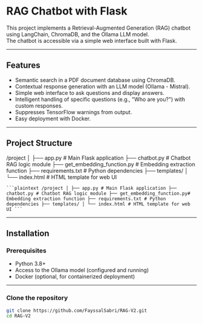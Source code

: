 # RAG Chatbot with Flask

This project implements a Retrieval-Augmented Generation (RAG) chatbot using LangChain, ChromaDB, and the Ollama LLM model.  
The chatbot is accessible via a simple web interface built with Flask.

---

## Features

- Semantic search in a PDF document database using ChromaDB.  
- Contextual response generation with an LLM model (Ollama - Mistral).  
- Simple web interface to ask questions and display answers.  
- Intelligent handling of specific questions (e.g., "Who are you?") with custom responses.  
- Suppresses TensorFlow warnings from output.  
- Easy deployment with Docker.

---

## Project Structure

/project
│
├── app.py # Main Flask application
├── chatbot.py # Chatbot RAG logic module
├── get_embedding_function.py # Embedding extraction function
├── requirements.txt # Python dependencies
├── templates/
│ └── index.html # HTML template for web UI

<pre><code>```plaintext /project │ ├── app.py # Main Flask application ├── chatbot.py # Chatbot RAG logic module ├── get_embedding_function.py# Embedding extraction function ├── requirements.txt # Python dependencies ├── templates/ │ └── index.html # HTML template for web UI ``` </code></pre>

---

## Installation

### Prerequisites

- Python 3.8+  
- Access to the Ollama model (configured and running)  
- Docker (optional, for containerized deployment)

---

### Clone the repository

```bash
git clone https://github.com/FayssalSabri/RAG-V2.git
cd RAG-V2


